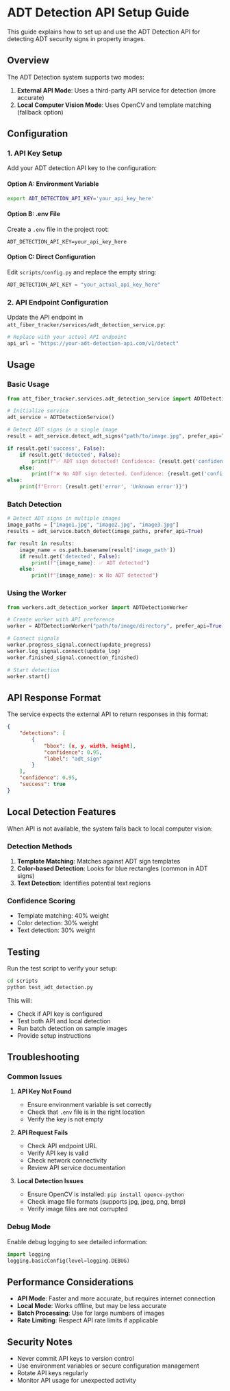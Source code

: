 # ADT Detection API Setup Guide

This guide explains how to set up and use the ADT Detection API for detecting ADT security signs in property images.

## Overview

The ADT Detection system supports two modes:
1. **External API Mode**: Uses a third-party API service for detection (more accurate)
2. **Local Computer Vision Mode**: Uses OpenCV and template matching (fallback option)

## Configuration

### 1. API Key Setup

Add your ADT detection API key to the configuration:

#### Option A: Environment Variable
```bash
export ADT_DETECTION_API_KEY='your_api_key_here'
```

#### Option B: .env File
Create a `.env` file in the project root:
```
ADT_DETECTION_API_KEY=your_api_key_here
```

#### Option C: Direct Configuration
Edit `scripts/config.py` and replace the empty string:
```python
ADT_DETECTION_API_KEY = "your_actual_api_key_here"
```

### 2. API Endpoint Configuration

Update the API endpoint in `att_fiber_tracker/services/adt_detection_service.py`:

```python
# Replace with your actual API endpoint
api_url = "https://your-adt-detection-api.com/v1/detect"
```

## Usage

### Basic Usage

```python
from att_fiber_tracker.services.adt_detection_service import ADTDetectionService

# Initialize service
adt_service = ADTDetectionService()

# Detect ADT signs in a single image
result = adt_service.detect_adt_signs("path/to/image.jpg", prefer_api=True)

if result.get('success', False):
    if result.get('detected', False):
        print(f"✅ ADT sign detected! Confidence: {result.get('confidence', 0):.2f}")
    else:
        print(f"❌ No ADT sign detected. Confidence: {result.get('confidence', 0):.2f}")
else:
    print(f"Error: {result.get('error', 'Unknown error')}")
```

### Batch Detection

```python
# Detect ADT signs in multiple images
image_paths = ["image1.jpg", "image2.jpg", "image3.jpg"]
results = adt_service.batch_detect(image_paths, prefer_api=True)

for result in results:
    image_name = os.path.basename(result['image_path'])
    if result.get('detected', False):
        print(f"{image_name}: ✅ ADT detected")
    else:
        print(f"{image_name}: ❌ No ADT detected")
```

### Using the Worker

```python
from workers.adt_detection_worker import ADTDetectionWorker

# Create worker with API preference
worker = ADTDetectionWorker("path/to/image/directory", prefer_api=True)

# Connect signals
worker.progress_signal.connect(update_progress)
worker.log_signal.connect(update_log)
worker.finished_signal.connect(on_finished)

# Start detection
worker.start()
```

## API Response Format

The service expects the external API to return responses in this format:

```json
{
    "detections": [
        {
            "bbox": [x, y, width, height],
            "confidence": 0.95,
            "label": "adt_sign"
        }
    ],
    "confidence": 0.95,
    "success": true
}
```

## Local Detection Features

When API is not available, the system falls back to local computer vision:

### Detection Methods

1. **Template Matching**: Matches against ADT sign templates
2. **Color-based Detection**: Looks for blue rectangles (common in ADT signs)
3. **Text Detection**: Identifies potential text regions

### Confidence Scoring

- Template matching: 40% weight
- Color detection: 30% weight  
- Text detection: 30% weight

## Testing

Run the test script to verify your setup:

```bash
cd scripts
python test_adt_detection.py
```

This will:
- Check if API key is configured
- Test both API and local detection
- Run batch detection on sample images
- Provide setup instructions

## Troubleshooting

### Common Issues

1. **API Key Not Found**
   - Ensure environment variable is set correctly
   - Check that `.env` file is in the right location
   - Verify the key is not empty

2. **API Request Fails**
   - Check API endpoint URL
   - Verify API key is valid
   - Check network connectivity
   - Review API service documentation

3. **Local Detection Issues**
   - Ensure OpenCV is installed: `pip install opencv-python`
   - Check image file formats (supports jpg, jpeg, png, bmp)
   - Verify image files are not corrupted

### Debug Mode

Enable debug logging to see detailed information:

```python
import logging
logging.basicConfig(level=logging.DEBUG)
```

## Performance Considerations

- **API Mode**: Faster and more accurate, but requires internet connection
- **Local Mode**: Works offline, but may be less accurate
- **Batch Processing**: Use for large numbers of images
- **Rate Limiting**: Respect API rate limits if applicable

## Security Notes

- Never commit API keys to version control
- Use environment variables or secure configuration management
- Rotate API keys regularly
- Monitor API usage for unexpected activity 
